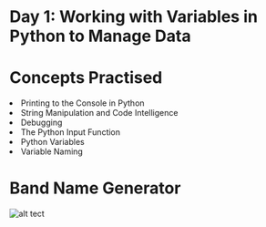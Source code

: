 # Day 1: Working with Variables in Python to Manage Data 

# Concepts Practised
<li> Printing to the Console in Python </li>
<li> String Manipulation and Code Intelligence </li>
<li> Debugging </li>
<li> The Python Input Function </li>
<li> Python Variables </li>
<li> Variable Naming </li>

# Band Name Generator
![alt tect](https://github.com/marroth2808/100-Days-of-Code-The-Complete-Python-Pro-Bootcamp/blob/main/Day%2001/Band_name_generator.gif)
